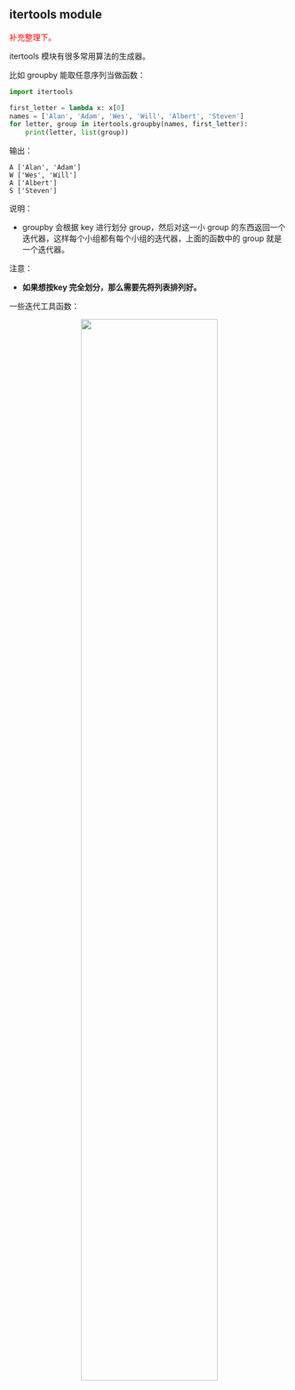 

## itertools module

<span style="color:red;">补充整理下。</span>

itertools 模块有很多常用算法的生成器。

比如 groupby 能取任意序列当做函数：


```py
import itertools

first_letter = lambda x: x[0]
names = ['Alan', 'Adam', 'Wes', 'Will', 'Albert', 'Steven']
for letter, group in itertools.groupby(names, first_letter):
    print(letter, list(group))
```

输出：

```
A ['Alan', 'Adam']
W ['Wes', 'Will']
A ['Albert']
S ['Steven']
```

说明：

- groupby 会根据 key 进行划分 group，然后对这一小 group 的东西返回一个迭代器，这样每个小组都有每个小组的迭代器，上面的函数中的 group 就是一个迭代器。

注意：

- **如果想按key 完全划分，那么需要先将列表排列好。**


一些迭代工具函数：<p align="center">
    <img width="70%" height="70%" src="http://images.iterate.site/blog/image/180615/g24jae5ALg.png?imageslim">
</p>


